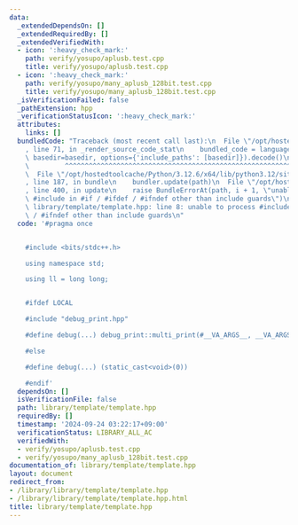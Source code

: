 ```yaml
---
data:
  _extendedDependsOn: []
  _extendedRequiredBy: []
  _extendedVerifiedWith:
  - icon: ':heavy_check_mark:'
    path: verify/yosupo/aplusb.test.cpp
    title: verify/yosupo/aplusb.test.cpp
  - icon: ':heavy_check_mark:'
    path: verify/yosupo/many_aplusb_128bit.test.cpp
    title: verify/yosupo/many_aplusb_128bit.test.cpp
  _isVerificationFailed: false
  _pathExtension: hpp
  _verificationStatusIcon: ':heavy_check_mark:'
  attributes:
    links: []
  bundledCode: "Traceback (most recent call last):\n  File \"/opt/hostedtoolcache/Python/3.12.6/x64/lib/python3.12/site-packages/onlinejudge_verify/documentation/build.py\"\
    , line 71, in _render_source_code_stat\n    bundled_code = language.bundle(stat.path,\
    \ basedir=basedir, options={'include_paths': [basedir]}).decode()\n          \
    \         ^^^^^^^^^^^^^^^^^^^^^^^^^^^^^^^^^^^^^^^^^^^^^^^^^^^^^^^^^^^^^^^^^^^^^^^^^^^^^^^^^\n\
    \  File \"/opt/hostedtoolcache/Python/3.12.6/x64/lib/python3.12/site-packages/onlinejudge_verify/languages/cplusplus.py\"\
    , line 187, in bundle\n    bundler.update(path)\n  File \"/opt/hostedtoolcache/Python/3.12.6/x64/lib/python3.12/site-packages/onlinejudge_verify/languages/cplusplus_bundle.py\"\
    , line 400, in update\n    raise BundleErrorAt(path, i + 1, \"unable to process\
    \ #include in #if / #ifdef / #ifndef other than include guards\")\nonlinejudge_verify.languages.cplusplus_bundle.BundleErrorAt:\
    \ library/template/template.hpp: line 8: unable to process #include in #if / #ifdef\
    \ / #ifndef other than include guards\n"
  code: '#pragma once


    #include <bits/stdc++.h>

    using namespace std;

    using ll = long long;


    #ifdef LOCAL

    #include "debug_print.hpp"

    #define debug(...) debug_print::multi_print(#__VA_ARGS__, __VA_ARGS__)

    #else

    #define debug(...) (static_cast<void>(0))

    #endif'
  dependsOn: []
  isVerificationFile: false
  path: library/template/template.hpp
  requiredBy: []
  timestamp: '2024-09-24 03:22:17+09:00'
  verificationStatus: LIBRARY_ALL_AC
  verifiedWith:
  - verify/yosupo/aplusb.test.cpp
  - verify/yosupo/many_aplusb_128bit.test.cpp
documentation_of: library/template/template.hpp
layout: document
redirect_from:
- /library/library/template/template.hpp
- /library/library/template/template.hpp.html
title: library/template/template.hpp
---
```


